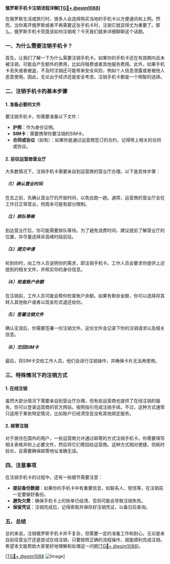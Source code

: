 **俄罗斯手机卡注销流程详解[[TG💪+ @esim1088](https://t.me/s/esim1088)]**

在俄罗斯生活或旅行时，很多人会选择购买当地的手机卡以方便通讯和上网。然而，当你离开俄罗斯或者不再需要这张手机卡时，注销它就显得尤为重要了。那么，俄罗斯手机卡究竟该如何注销呢？今天我们就来详细聊聊这个话题。

### 一、为什么需要注销手机卡？

首先，让我们了解一下为什么需要注销手机卡。如果你的手机卡还在有效期内且未被注销，可能会产生额外的费用，比如月租费或者其他服务费用。此外，如果手机卡丢失或者被盗，不及时注销还可能带来安全风险，例如个人信息泄露或者被他人恶意使用。因此，无论出于经济还是安全考虑，注销手机卡都是一个明智的选择。

### 二、注销手机卡的基本步骤

#### 1. 准备必要的文件

要注销手机卡，你需要准备以下文件：
- **护照**：作为身份证明。
- **SIM卡**：需要携带你要注销的SIM卡。
- **合同或协议**（如有）：如果你是通过运营商签订的合约，记得带上相关的合同或协议。

#### 2. 前往运营商营业厅

大多数情况下，注销手机卡需要亲自到运营商的营业厅办理。以下是具体步骤：

##### （1）确认营业时间

在去之前，先确认营业厅的开放时间，以免白跑一趟。通常，运营商的营业厅会在工作日正常营业，但周末可能有部分限制。

##### （2）排队等候

到达营业厅后，你可能需要排队等待。为了避免浪费时间，建议提前了解营业厅的位置，并尽量选择非高峰时段前往。

##### （3）提交申请

轮到你时，向工作人员说明你的需求，即注销手机卡。工作人员会要求你提供上述提到的相关文件，并核实你的身份信息。

##### （4）检查账户余额

在注销前，工作人员可能会帮你检查账户余额。如果有剩余金额，你可以选择将其转入其他账户或者以现金形式退还给你。

##### （5）签署注销文件

确认无误后，你需要签署一份注销文件。这份文件会记录下你的注销请求以及相关信息。

##### （6）交回SIM卡

最后，将SIM卡交给工作人员。他们会进行注销操作，并确保卡片无法再使用。

### 三、特殊情况下的注销方式

#### 1. 在线注销

虽然大部分情况下需要亲自到营业厅办理，但有些运营商也提供了在线注销的服务。你可以登录运营商的官方网站，按照指引完成注销手续。不过，这种方式通常只适用于某些特定情况，比如账户已经清空且没有其他绑定服务。

#### 2. 邮寄注销

对于居住在国外的用户，一些运营商允许通过邮寄的方式注销手机卡。你需要填写相关表格并附上必要文件，然后将它们寄回给运营商。这种方式相对便捷，但耗时较长，且需要确保邮寄地址准确无误。

### 四、注意事项

在注销手机卡的过程中，还有一些细节需要注意：

- **提前备份数据**：如果你的手机卡中有重要信息，如联系人、短信等，在注销前一定要做好备份。
- **避免欠费**：确保手机卡上的账单已结清，否则可能会导致注销失败。
- **保留凭证**：注销完成后，记得索取并保存好注销凭证，以备日后查询。

### 五、总结

总的来说，注销俄罗斯手机卡并不复杂，但需要一定的准备工作和耐心。无论是亲自前往营业厅还是尝试在线注销，只要按照正确的流程操作，就能顺利完成注销。希望本文能帮助大家更好地理解和处理这一问题[[TG💪+ @esim1088](https://t.me/s/esim1088)]。

[[TG💪+ @esim1088](https://t.me/s/esim1088) ![Image](https://i.postimg.cc/4NQfJmqS/Snipaste-2025-05-13-00-14-12.png)]